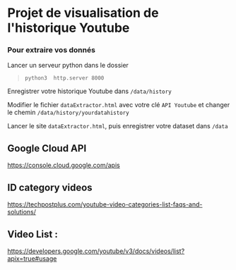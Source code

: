 # Projet de visualisation de l'historique Youtube

### Pour extraire vos donnés 
Lancer un serveur python dans le dossier  
> `python3  http.server 8000`

Enregistrer votre historique Youtube dans `/data/history`

Modifier le fichier `dataExtractor.html` avec votre clé `API Youtube` et changer le chemin  `/data/history/yourdatahistory` 

Lancer le site `dataExtractor.html`, puis enregistrer votre dataset dans `/data`


## Google Cloud API 
https://console.cloud.google.com/apis

## ID category videos
https://techpostplus.com/youtube-video-categories-list-faqs-and-solutions/



## Video List : 
https://developers.google.com/youtube/v3/docs/videos/list?apix=true#usage
